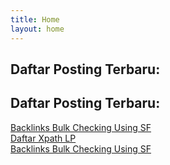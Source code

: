 ```yaml
---
title: Home
layout: home
---
```


## Daftar Posting Terbaru:

## Daftar Posting Terbaru:

[Backlinks Bulk Checking Using SF](https://syahidmid.github.io/catatan/2024/02/05/backlinks-bulk-checking-using-sf.html)  
[Daftar Xpath LP](https://syahidmid.github.io/catatan/2024/03/17/-daftar-xpath-lp.html)  
[Backlinks Bulk Checking Using SF](/2024/02/05/backlinks-bulk-checking-using-sf.html)

